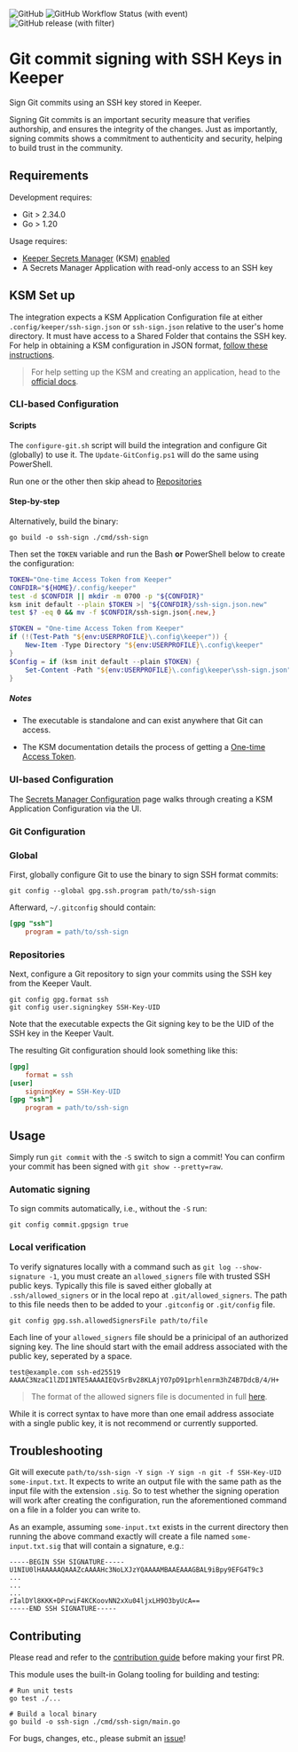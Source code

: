 ![GitHub](https://img.shields.io/github/license/Keeper-Security/git-ssh-sign)
![GitHub Workflow Status (with event)](https://img.shields.io/github/actions/workflow/status/Keeper-Security/git-ssh-sign/test.yml)
![GitHub release (with filter)](https://img.shields.io/github/v/release/Keeper-Security/git-ssh-sign)


# Git commit signing with SSH Keys in Keeper

Sign Git commits using an SSH key stored in Keeper.

Signing Git commits is an important security measure that verifies authorship,
and ensures the integrity of the changes.
Just as importantly,
signing commits shows a commitment to authenticity and security,
helping to build trust in the community.

## Requirements

Development requires:

- Git > 2.34.0
- Go > 1.20

Usage requires:

- [Keeper Secrets Manager](https://docs.keeper.io/secrets-manager/secrets-manager/overview)
  (KSM) [enabled](https://docs.keeper.io/secrets-manager/secrets-manager/quick-start-guide)
- A Secrets Manager Application with read-only access to an SSH key

## KSM Set up

The integration expects a KSM Application Configuration file at either
`.config/keeper/ssh-sign.json` or
`ssh-sign.json`
relative to the user's home directory.
It must have access to a Shared Folder that contains the SSH key.
For help in obtaining a KSM configuration in JSON format, 
[follow these instructions](https://docs.keeper.io/secrets-manager/secrets-manager/about/secrets-manager-configuration#creating-a-secrets-manager-configuration).

> For help setting up the KSM and creating an application, head to the 
> [official docs](https://docs.keeper.io/secrets-manager/secrets-manager/quick-start-guide).

### CLI-based Configuration

#### Scripts

The `configure-git.sh` script will build the integration and configure Git (globally) to use it.
The `Update-GitConfig.ps1` will do the same using PowerShell.

Run one or the other then skip ahead to [Repositories](#repositories)

#### Step-by-step

Alternatively, build the binary:

```shell
go build -o ssh-sign ./cmd/ssh-sign
```

Then set the `TOKEN` variable and run the Bash **or** PowerShell below to create the configuration:

```bash
TOKEN="One-time Access Token from Keeper"
CONFDIR="${HOME}/.config/keeper"
test -d $CONFDIR || mkdir -m 0700 -p "${CONFDIR}"
ksm init default --plain $TOKEN >| "${CONFDIR}/ssh-sign.json.new"
test $? -eq 0 && mv -f $CONFDIR/ssh-sign.json{.new,}
```

```PowerShell
$TOKEN = "One-time Access Token from Keeper"
if (!(Test-Path "${env:USERPROFILE}\.config\keeper")) {
    New-Item -Type Directory "${env:USERPROFILE}\.config\keeper"
}
$Config = if (ksm init default --plain $TOKEN) {
    Set-Content -Path "${env:USERPROFILE}\.config\keeper\ssh-sign.json" -Value $Config
}
```

##### Notes

- The executable is standalone and can exist anywhere that Git can access.

- The KSM documentation details the process of getting a
  [One-time Access Token](https://docs.keeper.io/secrets-manager/secrets-manager/about/one-time-token).

### UI-based Configuration

The [Secrets Manager Configuration](https://docs.keeper.io/secrets-manager/secrets-manager/about/secrets-manager-configuration)
page walks through creating a KSM Application Configuration via the UI.

### Git Configuration

### Global

First, globally configure Git to use the binary to sign SSH format commits:

```shell
git config --global gpg.ssh.program path/to/ssh-sign
```

Afterward, `~/.gitconfig` should contain:

```ini
[gpg "ssh"]
    program = path/to/ssh-sign
```

### Repositories

Next, configure a Git repository to sign your commits using the SSH key from the Keeper Vault.

```shell
git config gpg.format ssh
git config user.signingkey SSH-Key-UID
```

Note that the executable expects the Git signing key to be the UID of the SSH key in the Keeper Vault.

The resulting Git configuration should look something like this:

```ini
[gpg]
    format = ssh
[user]
    signingKey = SSH-Key-UID
[gpg "ssh"]
    program = path/to/ssh-sign
```

## Usage

Simply run `git commit` with the `-S` switch to sign a commit!
You can confirm your commit has been signed with `git show --pretty=raw`.

### Automatic signing

To sign commits automatically, i.e., without the `-S` run:

```shell
git config commit.gpgsign true
```

### Local verification

To verify signatures locally with a command such as `git log --show-signature -1`, you must create an `allowed_signers` file with trusted SSH public keys. Typically this file is saved either globally at `.ssh/allowed_signers` or in the local repo at `.git/allowed_signers`. The path to this file needs then to be added to your `.gitconfig` or `.git/config` file. 

```shell
git config gpg.ssh.allowedSignersFile path/to/file
```

Each line of your `allowed_signers` file should be a prinicipal of an authorized signing key. The line should start with the email address associated with the public key, seperated by a space.

```text
test@example.com ssh-ed25519 AAAAC3NzaC1lZDI1NTE5AAAAIEQvSrBv28KLAjYO7pD91prhlenrm3hZ4B7DdcB/4/H+
```

> The format of the allowed signers file is documented in full [here](https://www.man7.org/linux/man-pages/man1/ssh-keygen.1.html#:~:text=key%20was%20revoked.-,ALLOWED%20SIGNERS,-top). 

While it is correct syntax to have more than one email address associate with a single public key, it is not recommend or currently supported.

## Troubleshooting

Git will execute `path/to/ssh-sign -Y sign -Y sign -n git -f SSH-Key-UID some-input.txt`.
It expects to write an output file with the same path as the input file with the extension `.sig`.
So to test whether the signing operation will work after creating the configuration,
run the aforementioned command on a file in a folder you can write to.

As an example, assuming `some-input.txt` exists in the current directory
then running the above command exactly will create a file named `some-input.txt.sig`
that will contain a signature, e.g.:

```PEM
-----BEGIN SSH SIGNATURE-----
U1NIU0lHAAAAAQAAAZcAAAAHc3NoLXJzYQAAAAMBAAEAAAGBAL9iBpy9EFG4T9c3
...
...
...
rIalDYl8KKK+DPrwiF4KCKoovNN2xXu04ljxLH9O3byUcA==
-----END SSH SIGNATURE-----
```

## Contributing

Please read and refer to the [contribution guide](https://github.com/Keeper-Security/git-ssh-sign/blob/main/CONTRIBUTING.md) before making your first PR.

This module uses the built-in Golang tooling for building and testing:

```shell
# Run unit tests
go test ./...

# Build a local binary
go build -o ssh-sign ./cmd/ssh-sign/main.go
```

For bugs, changes, etc., please submit an [issue](https://github.com/Keeper-Security/git-ssh-sign/issues/new)!
